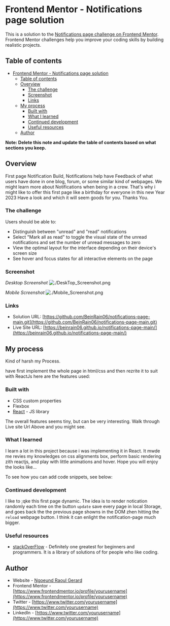 # Frontend Mentor - Notifications page solution

This is a solution to the [Notifications page challenge on Frontend Mentor](https://www.frontendmentor.io/challenges/notifications-page-DqK5QAmKbC). Frontend Mentor challenges help you improve your coding skills by building realistic projects.

## Table of contents

- [Frontend Mentor - Notifications page solution](#frontend-mentor---notifications-page-solution)
  - [Table of contents](#table-of-contents)
  - [Overview](#overview)
    - [The challenge](#the-challenge)
    - [Screenshot](#screenshot)
    - [Links](#links)
  - [My process](#my-process)
    - [Built with](#built-with)
    - [What I learned](#what-i-learned)
    - [Continued development](#continued-development)
    - [Useful resources](#useful-resources)
  - [Author](#author)

**Note: Delete this note and update the table of contents based on what sections you keep.**

## Overview

First page Notification Build, Notifications help have Feedback of what users have done in one blog, forum, or some similar kind of webpages. We might learn more about Notifications when being in a crew.
That's why i might like to offer this first page like a birthday for everyone in this new Year 2023
Have a look and which it will seem goods for you.
Thanks You.

### The challenge

Users should be able to:

- Distinguish between "unread" and "read" notifications
- Select "Mark all as read" to toggle the visual state of the unread notifications and set the number of unread messages to zero
- View the optimal layout for the interface depending on their device's screen size
- See hover and focus states for all interactive elements on the page

### Screenshot

_Desktop Screenshot_
![./DeskTop_Screenshot.png](./screenshot.jpg)

_Mobile Screenshot_
![./Mobile_Screenshot.png](./screenshot.jpg)

### Links

- Solution URL: [https://github.com/BeinRain06/notifications-page-main.git](https://github.com/BeinRain06/notifications-page-main.git)
- Live Site URL: [https://beinrain06.github.io/notifications-page-main/](https://beinrain06.github.io/notifications-page-main/)

## My process

Kind of harsh my Process.

have first implement the whole page in html/css and then rezrite it to suit with ReactJs
here are the features used:

### Built with

- CSS custom properties
- Flexbox
- [React](https://reactjs.org/) - JS library

The overall features seems tiny, but can be very interesting.
Walk through Live site Url Above and you might see.

### What I learned

I learn a lot in this project because i was implementing it in React.
It mwde me revies my knowledges on css alignments box, perform basic rendering zith reactjs, and play with little animations and hover. Hope you will enjoy the looks like...

To see how you can add code snippets, see below:

### Continued development

I like to ;qke this first page dynamic. The idea is to render notication randomly each time on the button `update` save every page in local Storage, and goes back the the previous page showns in the DOM zhen hitting the `reload` webpage button. I think it can enlight the notification-page much bigger.

### Useful resources

- [stackOverFlow](https://www.example.com) - Definitely one greatest for beginners and programmers. It is a library of solutions of for people who like coding.

## Author

- Website - [Ngoeund Raoul Gerard](https://www.your-site.com)
- Frontend Mentor - [https://www.frontendmentor.io/profile/yourusername](https://www.frontendmentor.io/profile/yourusername)
- Twitter - [https://www.twitter.com/yourusername](https://www.twitter.com/yourusername)
- LinkedIn - [https://www.twitter.com/yourusername](https://www.twitter.com/yourusername)
